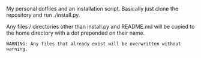 My personal dotfiles and an installation script. Basically just clone the repository and run ./install.py. 

Any files / directories other than install.py and README.md will be copied to the home directory with a dot prepended on their name.

    WARNING: Any files that already exist will be overwritten without warning.